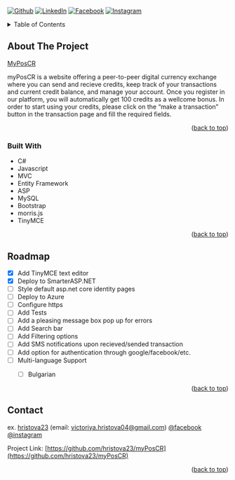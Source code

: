 <div id="top"></div>

[![Github][github-shield]][github-url]
[![LinkedIn][linkedin-shield]][linkedin-url]
[![Facebook][facebook-shield]][facebook-url]
[![Instagram][instagram-shield]][instagram-url]

<!-- TABLE OF CONTENTS -->
<details>
  <summary>Table of Contents</summary>
  <ol>
    <li>
      <a href="#about-the-project">About The Project</a>
      <ul>
        <li><a href="#built-with">Built With</a></li>
      </ul>
    </li>
    <li><a href="#roadmap">Roadmap</a></li>
    <li><a href="#contact">Contact</a></li>
  </ol>
</details>



<!-- ABOUT THE PROJECT -->
## About The Project

[MyPosCR](http://myposcrweb-001-site1.itempurl.com/)

 myPosCR is a website offering a peer-to-peer digital currency exchange where you can send and recieve credits, keep track of your
transactions and current credit balance, and manage your account.
 Once you register in our platform, you will automatically get 100 credits as a wellcome bonus. In order to start using your credits, please
click on the “make a transaction” button in the transaction page and fill the required fields.

<p align="right">(<a href="#top">back to top</a>)</p>



### Built With

* C#
* Javascript
* MVC
* Entity Framework
* ASP
* MySQL
* Bootstrap
* morris.js
* TinyMCE

<p align="right">(<a href="#top">back to top</a>)</p>



<!-- ROADMAP -->
## Roadmap

- [x] Add TinyMCE text editor
- [x] Deploy to SmarterASP.NET
- [ ] Style default asp.net core identity pages
- [ ] Deploy to Azure
- [ ] Configure https
- [ ] Add Tests
- [ ] Add a pleasing message box pop up for errors
- [ ] Add Search bar
- [ ] Add Filtering options
- [ ] Add SMS notifications upon recieved/sended transaction
- [ ] Add option for authentication through google/facebook/etc.
- [ ] Multi-language Support
    - [ ] Bulgarian


<p align="right">(<a href="#top">back to top</a>)</p>



<!-- CONTACT -->
## Contact

ex. [hristova23](https://github.com/hristova23) (email: victoriya.hristova04@gmail.com)
[@facebook](https://www.facebook.com/profile.php?id=100009588433228) [@instagram](https://www.instagram.com/hristova__viktoria/)

Project Link: [https://github.com/hristova23/myPosCR](https://github.com/hristova23/myPosCR)

<p align="right">(<a href="#top">back to top</a>)</p>



<!-- MARKDOWN LINKS & IMAGES -->
[github-shield]: https://img.shields.io/badge/GitHub-100000?style=for-the-badge&logo=github&logoColor=white
[github-url]: https://github.com/hristova23
[linkedin-shield]: https://img.shields.io/badge/-LinkedIn-black.svg?style=for-the-badge&logo=linkedin&colorB=555
[linkedin-url]: https://www.linkedin.com/in/victoriya-hristova-157154228/
[facebook-shield]: https://img.shields.io/badge/Facebook-1877F2?style=for-the-badge&logo=facebook&logoColor=white
[facebook-url]: https://www.facebook.com/profile.php?id=100009588433228
[instagram-shield]: https://img.shields.io/badge/Instagram-E4405F?style=for-the-badge&logo=instagram&logoColor=white
[instagram-url]: https://www.instagram.com/hristova__viktoria/

